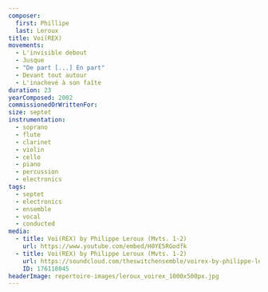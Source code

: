 ```yaml
---
composer:
  first: Phillipe
  last: Leroux
title: Voi(REX)
movements:
  - L'invisible debout
  - Jusque
  - "De part [...] En part"
  - Devant tout autour
  - L'inachevé à son faîte
duration: 23
yearComposed: 2002
commissionedOrWrittenFor:
size: septet
instrumentation:
  - soprano
  - flute
  - clarinet
  - violin
  - cello
  - piano
  - percussion
  - electronics
tags:
  - septet
  - electronics
  - ensemble
  - vocal
  - conducted
media:
  - title: Voi(REX) by Philippe Leroux (Mvts. 1-2)
    url: https://www.youtube.com/embed/H0YE5RGodfk
  - title: Voi(REX) by Philippe Leroux (Mvts. 1-2)
    url: https://soundcloud.com/theswitchensemble/voirex-by-philippe-leroux-mvts-1-2
    ID: 176118045
headerImage: repertoire-images/leroux_voirex_1000x500px.jpg
---
```

